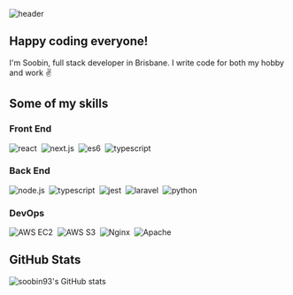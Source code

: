 ![header](https://capsule-render.vercel.app/api?type=waving&height=200&text=This%20is%20Soobs%20%F0%9F%91%8B&fontAlign=65&fontAlignY=30&color=gradient&desc=Full%20Stack%20Developer&descAlign=48&descAlignY=52&animation=twinkling)

## Happy coding everyone!

I'm Soobin, full stack developer in Brisbane.
I write code for both my hobby and work ✌️

## Some of my skills

### Front End
![react](https://img.shields.io/badge/React-61dafb?style=for-the-badge&logo=react&logoColor=20232a)&nbsp;
![next.js](https://img.shields.io/badge/Next.js-000000?style=for-the-badge&logo=next.js&logoColor=white)&nbsp;
![es6](https://img.shields.io/badge/ES6-F7DF1E?style=for-the-badge&logo=javascript&logoColor=20232a)&nbsp;
![typescript](https://img.shields.io/badge/TypeScript-3178C6?style=for-the-badge&logo=typescript&logoColor=white)

### Back End
![node.js](https://img.shields.io/badge/Node.js-339933?style=for-the-badge&logo=node.js&logoColor=white)&nbsp;
![typescript](https://img.shields.io/badge/TypeScript-3178C6?style=for-the-badge&logo=typescript&logoColor=white)&nbsp;
![jest](https://img.shields.io/badge/Jest-C21325?style=for-the-badge&logo=jest&logoColor=white)&nbsp;
![laravel](https://img.shields.io/badge/Laravel-FF2D20?style=for-the-badge&logo=laravel&logoColor=white)&nbsp;
![python](https://img.shields.io/badge/Python-3776AB?style=for-the-badge&logo=python&logoColor=ffdf76)

### DevOps
![AWS EC2](https://img.shields.io/badge/AWS%20EC2-232F3E?style=for-the-badge&logo=amazon%20aws&logoColor=white)&nbsp;
![AWS S3](https://img.shields.io/badge/AWS%20S3-232F3E?style=for-the-badge&logo=amazon%20aws&logoColor=white)&nbsp;
![Nginx](https://img.shields.io/badge/Nginx-009639?style=for-the-badge&logo=nginx&logoColor=white)&nbsp;
![Apache](https://img.shields.io/badge/Apache-D22128?style=for-the-badge&logo=apache&logoColor=white)

## GitHub Stats
![soobin93's GitHub stats](https://github-readme-stats.vercel.app/api?username=soobin93&show_icons=true&theme=dark)
